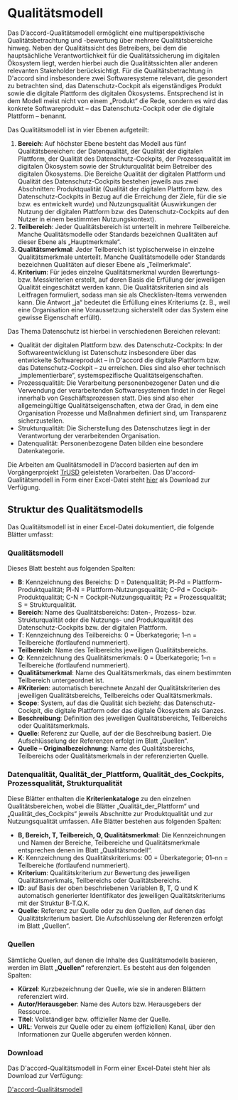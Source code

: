 # Qualitätsmodell

Das D’accord-Qualitätsmodell ermöglicht eine multiperspektivische Qualitätsbetrachtung und -bewertung über mehrere Qualitätsbereiche hinweg. Neben der Qualitätssicht des Betreibers, bei dem die hauptsächliche Verantwortlichkeit für die Qualitätssicherung im digitalen Ökosystem liegt, werden hierbei auch die Qualitätssichten aller anderen relevanten Stakeholder berücksichtigt. Für die Qualitätsbetrachtung in D'accord sind insbesondere zwei Softwaresysteme relevant, die gesondert zu betrachten sind, das Datenschutz-Cockpit als eigenständiges Produkt sowie die digitale Plattform des digitalen Ökosystems. Entsprechend ist in dem Modell meist nicht von einem „Produkt“ die Rede, sondern es wird das konkrete Softwareprodukt – das Datenschutz-Cockpit oder die digitale Plattform – benannt.

Das Qualitätsmodell ist in vier Ebenen aufgeteilt:

1. **Bereich**: Auf höchster Ebene besteht das Modell aus fünf Qualitätsbereichen: der Datenqualität, der Qualität der digitalen Plattform, der Qualität des Datenschutz-Cockpits, der Prozessqualität im digitalen Ökosystem sowie der Strukturqualität beim Betreiber des digitalen Ökosystems. Die Bereiche Qualität der digitalen Plattform und Qualität des Datenschutz-Cockpits bestehen jeweils aus zwei Abschnitten: Produktqualität (Qualität der digitalen Plattform bzw. des Datenschutz-Cockpits in Bezug auf die Erreichung der Ziele, für die sie bzw. es entwickelt wurde) und Nutzungsqualität (Auswirkungen der Nutzung der digitalen Plattform bzw. des Datenschutz-Cockpits auf den Nutzer in einem bestimmten Nutzungskontext).
2. **Teilbereich**: Jeder Qualitätsbereich ist unterteilt in mehrere Teilbereiche. Manche Qualitätsmodelle oder Standards bezeichnen Qualitäten auf dieser Ebene als „Hauptmerkmale“.
3. **Qualitätsmerkmal**: Jeder Teilbereich ist typischerweise in einzelne Qualitätsmerkmale unterteilt. Manche Qualitätsmodelle oder Standards bezeichnen Qualitäten auf dieser Ebene als „Teilmerkmale“.
4. **Kriterium**: Für jedes einzelne Qualitätsmerkmal wurden Bewertungs- bzw. Messkriterien erstellt, auf deren Basis die Erfüllung der jeweiligen Qualität eingeschätzt werden kann. Die Qualitätskriterien sind als Leitfragen formuliert, sodass man sie als Checklisten-Items verwenden kann. Die Antwort „ja“ bedeutet die Erfüllung eines Kriteriums (z. B., weil eine Organisation eine Voraussetzung sicherstellt oder das System eine gewisse Eigenschaft erfüllt).

Das Thema Datenschutz ist hierbei in verschiedenen Bereichen relevant:

- Qualität der digitalen Plattform bzw. des Datenschutz-Cockpits: In der Softwareentwicklung ist Datenschutz insbesondere über das entwickelte Softwareprodukt – in D'accord die digitale Plattform bzw. das Datenschutz-Cockpit – zu erreichen. Dies sind also eher technisch „implementierbare“, systemspezifische Qualitätseigenschaften.
- Prozessqualität: Die Verarbeitung personenbezogener Daten und die Verwendung der verarbeitenden Softwaresystemen findet in der Regel innerhalb von Geschäftsprozessen statt. Dies sind also eher allgemeingültige Qualitätseigenschaften, etwa der Grad, in dem eine Organisation Prozesse und Maßnahmen definiert sind, um Transparenz sicherzustellen.
- Strukturqualität: Die Sicherstellung des Datenschutzes liegt in der Verantwortung der verarbeitenden Organisation.
- Datenqualität: Personenbezogene Daten bilden eine besondere Datenkategorie.

Die Arbeiten am Qualitätsmodell in D’accord basierten auf den im Vorgängerprojekt [TrUSD](https://www.trusd-projekt.de) geleisteten Vorarbeiten. Das D'accord-Qualitätsmodell in Form einer Excel-Datei steht [hier](https://github.com/Fraunhofer-IESE/Daccord/blob/b0f1892453f617cfcbb78357582989046cd620e4/docs/assets/D3.2a%20Qualit%C3%A4tsmodell%20-%20Anhang%20(Iteration%206).xlsx) als Download zur Verfügung.

## Struktur des Qualitätsmodells

Das Qualitätsmodell ist in einer Excel-Datei dokumentiert, die folgende Blätter umfasst:

### Qualitätsmodell

Dieses Blatt besteht aus folgenden Spalten:

- **B**: Kennzeichnung des Bereichs: D = Datenqualität; Pl-Pd = Plattform-Produktqualität; Pl-N = Plattform-Nutzungsqualität; C-Pd = Cockpit-Produktqualität; C-N = Cockpit-Nutzungsqualität; Pz = Prozessqualität; S = Strukturqualität.
- **Bereich**: Name des Qualitätsbereichs: Daten-, Prozess- bzw. Strukturqualität oder die Nutzungs- und Produktqualität des Datenschutz-Cockpits bzw. der digitalen Plattform.
- **T**: Kennzeichnung des Teilbereichs: 0 = Überkategorie; 1–n = Teilbereiche (fortlaufend nummeriert).
- **Teilbereich**: Name des Teilbereichs jeweiligen Qualitätsbereichs.
- **Q**: Kennzeichnung des Qualitätsmerkmals: 0 = Überkategorie; 1–n = Teilbereiche (fortlaufend nummeriert).
- **Qualitätsmerkmal**: Name des Qualitätsmerkmals, das einem bestimmten Teilbereich untergeordnet ist.
- **#Kriterien**: automatisch berechnete Anzahl der Qualitätskriterien des jeweiligen Qualitätsbereichs, Teilbereichs oder Qualitätsmerkmals.
- **Scope**: System, auf das die Qualität sich bezieht: das Datenschutz-Cockpit, die digitale Plattform oder das digitale Ökosystem als Ganzes.
- **Beschreibung**: Definition des jeweiligen Qualitätsbereichs, Teilbereichs oder Qualitätsmerkmals.
- **Quelle**: Referenz zur Quelle, auf der die Beschreibung basiert. Die Aufschlüsselung der Referenzen erfolgt im Blatt „Quellen“.
- **Quelle – Originalbezeichnung**: Name des Qualitätsbereichs, Teilbereichs oder Qualitätsmerkmals in der referenzierten Quelle.

### Datenqualität, Qualität_der_Plattform, Qualität_des_Cockpits, Prozessqualität, Strukturqualität

Diese Blätter enthalten die **Kriterienkataloge** zu den einzelnen Qualitätsbereichen, wobei die Blätter „Qualität_der_Plattform“ und „Qualität_des_Cockpits“ jeweils Abschnitte zur Produktqualität und zur Nutzungsqualität umfassen. Alle Blätter bestehen aus folgenden Spalten:

- **B, Bereich, T, Teilbereich, Q, Qualitätsmerkmal**: Die Kennzeichnungen und Namen der Bereiche, Teilbereiche und Qualitätsmerkmale entsprechen denen im Blatt „Qualitätsmodell“.
- **K**: Kennzeichnung des Qualitätskriteriums: 00 = Überkategorie; 01–nn = Teilbereiche (fortlaufend nummeriert).
- **Kriterium**: Qualitätskriterium zur Bewertung des jeweiligen Qualitätsmerkmals, Teilbereichs oder Qualitätsbereichs.
- **ID**: auf Basis der oben beschriebenen Variablen B, T, Q und K automatisch generierter Identifikator des jeweiligen Qualitätskriteriums mit der Struktur B-T.Q.K.
- **Quelle**: Referenz zur Quelle oder zu den Quellen, auf denen das Qualitätskriterium basiert. Die Aufschlüsselung der Referenzen erfolgt im Blatt „Quellen“.

### Quellen

Sämtliche Quellen, auf denen die Inhalte des Qualitätsmodells basieren, werden im Blatt **„Quellen“** referenziert. Es besteht aus den folgenden Spalten:

- **Kürzel**: Kurzbezeichnung der Quelle, wie sie in anderen Blättern referenziert wird.
- **Autor/Herausgeber**: Name des Autors bzw. Herausgebers der Ressource.
- **Titel**: Vollständiger bzw. offizieller Name der Quelle.
- **URL**: Verweis zur Quelle oder zu einem (offiziellen) Kanal, über den Informationen zur Quelle abgerufen werden können.

### Download

Das D'accord-Qualitätsmodell in Form einer Excel-Datei steht hier als Download zur Verfügung:

[D'accord-Qualitätsmodell](https://github.com/Fraunhofer-IESE/Daccord/blob/b0f1892453f617cfcbb78357582989046cd620e4/docs/assets/D3.2a%20Qualit%C3%A4tsmodell%20-%20Anhang%20(Iteration%206).xlsx)


